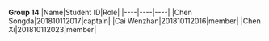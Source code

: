 **Group 14**
|Name|Student ID|Role|
|----|----|----|
|Chen Songda|201810112017|captain|
|Cai Wenzhan|201810112016|member|
|Chen Xi|201810112023|member|
